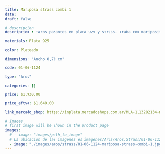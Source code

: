 ```yaml
---
title: Mariposa strass combi 1
date: 
draft: false

# descripcion
description : "Aros pasantes en plata 925 y strass. Traba con mariposita."

materials: Plata 925

color: Plateado

dimensions: "Ancho 0,70 cm"

code: 01-06-1124

type: "Aros"

categories: []

price: $1.930,00

price_eftvo: $1.640,00

link_mercado_shop: https://inplata.mercadoshops.com.ar/MLA-1113282134-mariposa-strass-combi-1-_JM

# Images
# first image will be shown in the product page
images:
  # - image: "images/path_to_image"
  # La ubicacion de las imagenes es imagenes/Aros/Aros.Strass/01-06-1124-mariposa-strass-combi-1
  - image: "./images/aros/strass/01-06-1124-mariposa-strass-combi-1.jpg"
---
```

